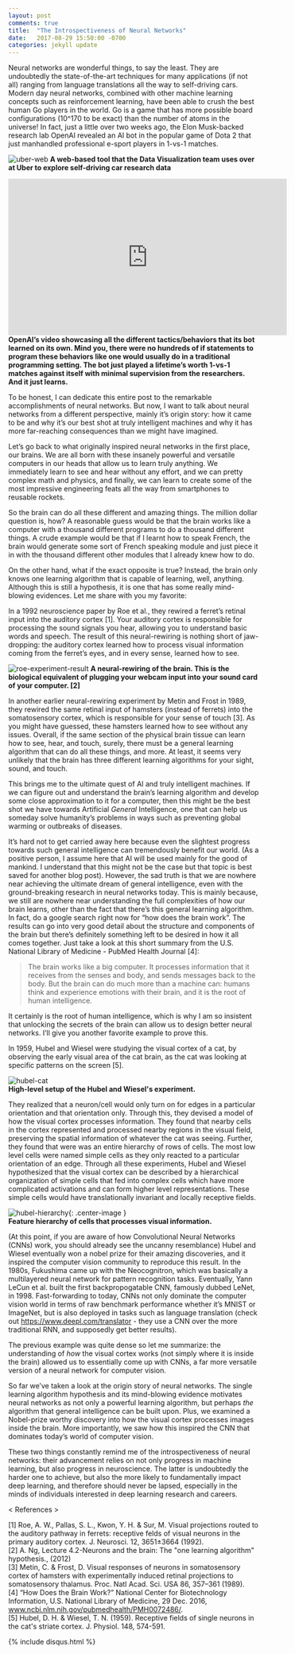 ```yaml
---
layout: post
comments: true
title:  "The Introspectiveness of Neural Networks"
date:   2017-08-29 15:50:00 -0700
categories: jekyll update
---
```

<style>
{% include blogposts.css %}
</style>

Neural networks are wonderful things, to say the least. They are undoubtedly the state-of-the-art techniques for many applications (if not all) ranging from language translations all the way to self-driving cars. Modern day neural networks, combined with other machine learning concepts such as reinforcement learning, have been able to crush the best human Go players in the world. Go is a game that has more possible board configurations (10^170 to be exact) than the number of atoms in the universe! In fact, just a little over two weeks ago, the Elon Musk-backed research lab OpenAI revealed an AI bot in the popular game of Dota 2 that just manhandled professional e-sport players in 1-vs-1 matches.

![uber-web](/images/uber-web-tool.gif)
<b>A web-based tool that the Data Visualization team uses over at Uber to explore self-driving car research data</b>

<iframe width="560" height="315" src="https://www.youtube.com/embed/wpa5wyutpGc" frameborder="0" allowfullscreen></iframe>
<b>OpenAI’s video showcasing all the different tactics/behaviors that its bot learned on its own. Mind you, there were no hundreds of if statements to program these behaviors like one would usually do in a traditional programming setting. The bot just played a lifetime’s worth 1-vs-1 matches against itself with minimal supervision from the researchers. And it just learns.</b>

To be honest, I can dedicate this entire post to the remarkable accomplishments of neural networks. But now, I want to talk about neural networks from a different perspective, mainly it’s origin story: how it came to be and why it’s our best shot at truly intelligent machines and why it has more far-reaching consequences than we might have imagined.

Let’s go back to what originally inspired neural networks in the first place, our brains. We are all born with these insanely powerful and versatile computers in our heads that allow us to learn truly anything. We immediately learn to see and hear without any effort, and we can pretty complex math and physics, and finally, we can learn to create some of the most impressive engineering feats all the way from smartphones to reusable rockets.

So the brain can do all these different and amazing things. The million dollar question is, how? A reasonable guess would be that the brain works like a computer with a thousand different programs to do a thousand different things. A crude example would be that if I learnt how to speak French, the brain would generate some sort of French speaking module and just piece it in with the thousand different other modules that I already knew how to do.

On the other hand, what if the exact opposite is true? Instead, the brain only knows one learning algorithm that is capable of learning, well, anything. Although this is still a hypothesis, it is one that has some really mind-blowing evidences. Let me share with you my favorite:

In a 1992 neuroscience paper by Roe et al., they rewired a ferret’s retinal input into the auditory cortex [1]. Your auditory cortex is responsible for processing the sound signals you hear, allowing you to understand basic words and speech. The result of this neural-rewiring is nothing short of jaw-dropping: the auditory cortex learned how to process visual information coming from the ferret’s eyes, and in every sense, learned how to see.

![roe-experiment-result](/images/roe.png)
<b>A neural-rewiring of the brain. This is the biological equivalent of plugging your webcam input into your sound card of your computer. [2]</b>

In another earlier neural-rewiring experiment by Metin and Frost in 1989, they rewired the same retinal input of hamsters (instead of ferrets) into the somatosensory cortex, which is responsible for your sense of touch [3]. As you might have guessed, these hamsters learned how to see without any issues. Overall, if the same section of the physical brain tissue can learn how to see, hear, and touch, surely, there must be a general learning algorithm that can do all these things, and more. At least, it seems very unlikely that the brain has three different learning algorithms for your sight, sound, and touch.

This brings me to the ultimate quest of AI and truly intelligent machines. If we can figure out and understand the brain’s learning algorithm and develop some close approximation to it for a computer, then this might be the best shot we have towards Artificial <i>General</i> Intelligence, one that can help us someday solve humanity’s problems in ways such as preventing global warming or outbreaks of diseases.

It’s hard not to get carried away here because even the slightest progress towards such general intelligence can tremendously benefit our world. (As a positive person, I assume here that AI will be used mainly for the good of mankind. I understand that this might not be the case but that topic is best saved for another blog post). However, the sad truth is that we are nowhere near achieving the ultimate dream of general intelligence, even with the ground-breaking research in neural networks today. This is mainly because, we still are nowhere near understanding the full complexities of how our brain learns, other than the fact that there’s this general learning algorithm. In fact, do a google search right now for “how does the brain work”. The results can go into very good detail about the structure and components of the brain but there’s definitely something left to be desired in how it all comes together. Just take a look at this short summary from the U.S. National Library of Medicine - PubMed Health Journal [4]:

> The brain works like a big computer. It processes information that it receives from the senses and body, and sends messages back to the body. But the brain can do much more than a machine can: humans think and experience emotions with their brain, and it is the root of human intelligence.

It certainly is the root of human intelligence, which is why I am so insistent that unlocking the secrets of the brain can allow us to design better neural networks. I’ll give you another favorite example to prove this.

In 1959, Hubel and Wiesel were studying the visual cortex of a cat, by observing the early visual area of the cat brain, as the cat was looking at specific patterns on the screen [5].

![hubel-cat](/images/hubel-experiment-cat.jpg)
<br><b>High-level setup of the Hubel and Wiesel's experiment.</b>

They realized that a neuron/cell would only turn on for edges in a particular orientation and that orientation only. Through this, they devised a model of how the visual cortex processes information. They found that nearby cells in the cortex represented and processed nearby regions in the visual field, preserving the spatial information of whatever the cat was seeing. Further, they found that were was an entire hierarchy of rows of cells. The most low level cells were named simple cells as they only reacted to a particular orientation of an edge. Through all these experiments, Hubel and Wiesel hypothesized that the visual cortex can be described by a hierarchical organization of simple cells that fed into complex cells which have more complicated activations and can form higher level representations. These simple cells would have translationally invariant and locally receptive fields.  

![hubel-hierarchy](/images/hubel.jpg){: .center-image }
<br><b>Feature hierarchy of cells that processes visual information.</b>

(At this point, if you are aware of how Convolutional Neural Networks (CNNs) work, you should already see the uncanny resemblance) Hubel and Wiesel eventually won a nobel prize for their amazing discoveries, and it inspired the computer vision community to reproduce this result. In the 1980s, Fukushima came up with the Neocognitron, which was basically a multilayered neural network for pattern recognition tasks. Eventually, Yann LeCun et al. built the first backpropogatable CNN, famously dubbed LeNet, in 1998. Fast-forwarding to today, CNNs not only dominate the computer vision world in terms of raw benchmark performance whether it’s MNIST or ImageNet, but is also deployed in tasks such as language translation (check out https://www.deepl.com/translator - they use a CNN over the more traditional RNN, and supposedly get better results).

The previous example was quite dense so let me summarize: the understanding of <i>how</i> the visual cortex works (not simply where it is inside the brain) allowed us to essentially come up with CNNs, a far more versatile version of a neural network for computer vision.

So far we’ve taken a look at the origin story of neural networks. The single learning algorithm hypothesis and its mind-blowing evidence motivates neural networks as not only a powerful learning algorithm, but perhaps <i>the</i> algorithm that general intelligence can be built upon. Plus, we examined a Nobel-prize worthy discovery into how the visual cortex processes images inside the brain. More importantly, we saw how this inspired the CNN that dominates today’s world of computer vision.

These two things constantly remind me of the introspectiveness of neural networks: their advancement relies on not only progress in machine learning, but also progress in neuroscience. The latter is undoubtedly the harder one to achieve, but also the more likely to fundamentally impact deep learning, and therefore should never be lapsed, especially in the minds of individuals interested in deep learning research and careers.

< References >

[1] Roe, A. W., Pallas, S. L., Kwon, Y. H. & Sur, M. Visual projections routed to the auditory pathway in ferrets: receptive felds of visual neurons in the primary auditory cortex. J. Neurosci. 12, 3651±3664 (1992). <br>
[2] A. Ng, Lecture 4.2-Neurons and the brain: The "one learning algorithm" hypothesis., (2012) <br>
[3]  Metin, C. & Frost, D. Visual responses of neurons in somatosensory cortex of hamsters with experimentally induced retinal projections to somatosensory thalamus. Proc. Natl Acad. Sci. USA 86, 357–361 (1989). <br>
[4] “How Does the Brain Work?” National Center for Biotechnology Information, U.S. National Library of Medicine, 29 Dec. 2016, www.ncbi.nlm.nih.gov/pubmedhealth/PMH0072486/. <br>
[5] Hubel, D. H. & Wiesel, T. N. (1959). Receptive fields of single neurons in the cat's striate cortex. J. Physiol. 148, 574-591.

{% include disqus.html %}
